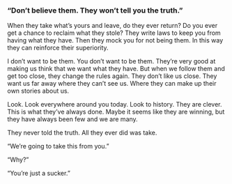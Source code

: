 ### “Don’t believe them. They won’t tell you the truth.” 

When they take what’s yours and leave, do they ever return? Do you ever get a chance to reclaim what they stole? They write laws to keep you from having what they have. Then they mock you for not being them. In this way they can reinforce their superiority. 

I don’t want to be them. You don’t want to be them. They’re very good at making us think that we want what they have. But when we follow them and get too close, they change the rules again. They don’t like us close. They want us far away where they can’t see us. Where they can make up their own stories about us. 

Look. Look everywhere around you today. Look to history. They are clever. This is what they’ve always done. Maybe it seems like they are winning, but they have always been few and we are many. 

They never told the truth. All they ever did was take. 

“We’re going to take this from you.” 

“Why?”

“You’re just a sucker.” 